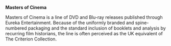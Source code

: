 <!-- markdownlint-disable MD041-->
**Masters of Cinema**<br>

Masters of Cinema is a line of DVD and Blu-ray releases published through Eureka Entertainment. Because of the uniformly branded and spine-numbered packaging and the standard inclusion of booklets and analysis by recurring film historians, the line is often perceived as the UK equivalent of The Criterion Collection.
<!-- markdownlint-enable MD041-->
